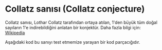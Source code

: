 # Collatz sanısı (Collatz conjecture) 

Collatz sanısı, Lothar Collatz tarafından ortaya atılan, 1'den büyük tüm doğal sayıların 1'e indirebildiğini anlatan bir konjektür. Daha fazla bilgi için: [Wikipedia](https://tr.wikipedia.org/wiki/Collatz_san%C4%B1s%C4%B1)

Aşağıdaki kod bu sanıyı test etmemize yarayan bir kod parçacığıdır.
